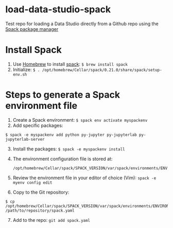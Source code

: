 # load-data-studio-spack
Test repo for loading a Data Studio directly from a Github repo using the [Spack package manager](https://spack.readthedocs.io/)

# Install Spack

1. Use [Homebrew](https://brew.sh/) to install [spack](https://formulae.brew.sh/formula/spack): `$ brew install spack`
2. Initialize: `$ . /opt/homebrew/Cellar/spack/0.21.0/share/spack/setup-env.sh`

# Steps to generate a Spack environment file

1. Create a Spack environment: `$ spack env activate myspackenv`
2. Add specific packages: 

  ```
  $ spack -e myspackenv add python py-jupyter py-jupyterlab py-jupyterlab-server
  ```

3. Install the packages: `$ spack -e myspackenv install`
4. The environment configuration file is stored at:

   ```
   /opt/homebrew/Cellar/spack/SPACK_VERSION/var/spack/environments/ENVIRONMENT_NAME/spack.yaml
   ```
   
5. Review the environment file in your editor of choice (Vim): `spack -e myenv config edit`
6. Copy to the Git repository:

  ```
  $ cp /opt/homebrew/Cellar/spack/SPACK_VERSION/var/spack/environments/ENVIRONMENT_NAME/spack.yaml /path/to/repository/spack.yaml
  ```

7. Add to the repo: `git add spack.yaml`
